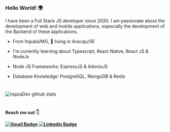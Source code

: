 
<div>

<h3>Hello World! 🌍️</h3>
<p>
I have been a Full Stack JS developer since 2020. I am passionate about the development of web and mobile applications, especially the development of the Backend of these applications.
</p>

- From Itajubá/MG, 📍 living in Aracaju/SE

- I'm currently learning about Typescript, React Native, React JS & NodeJs

- Node JS Frameworks: ExpressJS & AdonisJS

- Database Knowledge: PostgreSQL, MongoDB & Redis
#


![rapzaDev github stats](https://github-readme-stats.vercel.app/api?username=rapzaDev&show_icons=true&theme=blueberry)

#

<p><strong>Reach me out 👇️<strong></p>


[![Gmail Badge](https://img.shields.io/badge/-rapzadev@gmail.com-8f1d14?style=flat-square&logo=Gmail&logoColor=white&link=mailto:rapzdev@gmail.com)](mailto:rapzdev@gmail.com)
[![Linkedin Badge](https://img.shields.io/badge/-rapzaDev-0900c3?style=flat-square&logo=Linkedin&logoColor=white&link=https://www.linkedin.com/in/rapzadev/)](https://www.linkedin.com/in/rapzadev/) 

</div>